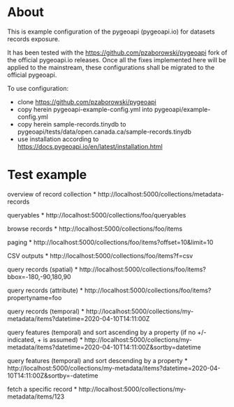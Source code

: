 # About

This is example configuration of the pygeoapi (pygeoapi.io) for datasets records exposure.

It has been tested with the https://github.com/pzaborowski/pygeoapi fork of the official pygeoapi.io releases.
Once all the fixes implemented here will be applied to the mainstream, these configurations shall be migrated to the official pygeoapi.

To use configuration:
* clone https://github.com/pzaborowski/pygeoapi
* copy herein pygeoapi-example-config.yml into pygeoapi/example-config.yml
* copy herein sample-records.tinydb to pygeoapi/tests/data/open.canada.ca/sample-records.tinydb
* use installation according to https://docs.pygeoapi.io/en/latest/installation.html


# Test example
overview of record collection * http://localhost:5000/collections/metadata-records

queryables * http://localhost:5000/collections/foo/queryables

browse records * http://localhost:5000/collections/foo/items

paging * http://localhost:5000/collections/foo/items?offset=10&limit=10

CSV outputs * http://localhost:5000/collections/foo/items?f=csv

query records (spatial) * http://localhost:5000/collections/foo/items?bbox=-180,-90,180,90

query records (attribute) * http://localhost:5000/collections/foo/items?propertyname=foo

query records (temporal) * http://localhost:5000/collections/my-metadata/items?datetime=2020-04-10T14:11:00Z

query features (temporal) and sort ascending by a property (if no +/- indicated, + is assumed) * http://localhost:5000/collections/my-metadata/items?datetime=2020-04-10T14:11:00Z&sortby=datetime

query features (temporal) and sort descending by a property * http://localhost:5000/collections/my-metadata/items?datetime=2020-04-10T14:11:00Z&sortby=-datetime

fetch a specific record * http://localhost:5000/collections/my-metadata/items/123
